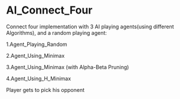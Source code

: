 # AI_Connect_Four

Connect four implementation with 3 AI playing agents(using different Algorithms), and a random playing agent:

  1.Agent_Playing_Random
  
  2.Agent_Using_Minimax
  
  3.Agent_Using_Minimax (with Alpha-Beta Pruning)
  
  4.Agent_Using_H_Minimax
  
Player gets to pick his opponent
